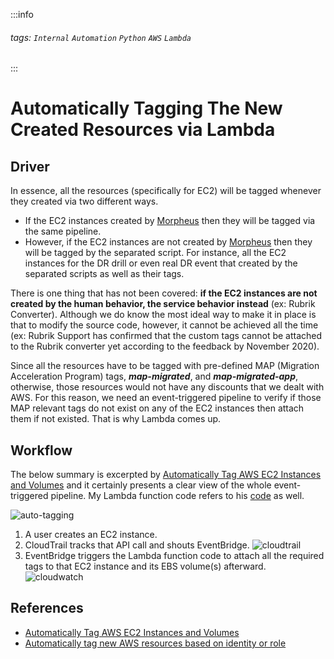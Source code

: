 :::info
###### tags: `Internal` `Automation` `Python` `AWS` `Lambda`
:::

# Automatically Tagging The New Created Resources via Lambda

## Driver

In essence, all the resources (specifically for EC2) will be tagged whenever they created via two different ways.

- If the EC2 instances created by [Morpheus](https://morpheus.tcb.rctops.com/) then they will be tagged via the same pipeline.
- However, if the EC2 instances are not created by [Morpheus](https://morpheus.tcb.rctops.com/) then they will be tagged by the separated script. For instance, all the EC2 instances for the DR drill or even real DR event that created by the separated scripts as well as their tags.

There is one thing that has not been covered: **if the EC2 instances are not created by the human behavior, the service behavior instead** (ex: Rubrik Converter). Although we do know the most ideal way to make it in place is that to modify the source code, however, it cannot be achieved all the time (ex: Rubrik Support has confirmed that the custom tags cannot be attached to the Rubrik converter yet according to the feedback by November 2020).

Since all the resources have to be tagged with pre-defined MAP (Migration Acceleration Program) tags, ***map-migrated***, and ***map-migrated-app***, otherwise, those resources would not have any discounts that we dealt with AWS. For this reason, we need an event-triggered pipeline to verify if those MAP relevant tags do not exist on any of the EC2 instances then attach them if not existed. That is why Lambda comes up.

## Workflow

The below summary is excerpted by [Automatically Tag AWS EC2 Instances and Volumes](https://blog.doit-intl.com/automatically-tag-aws-ec2-instances-and-volumes-753dcaa7d7b0) and it certainly presents a clear view of the whole event-triggered pipeline. My Lambda function code refers to his [code](https://github.com/doitintl/ec2-auto-tag/blob/master/lambda_function.py) as well.

![auto-tagging](https://i.imgur.com/aAxL4xT.png)

1. A user creates an EC2 instance.
2. CloudTrail tracks that API call and shouts EventBridge.
![cloudtrail](https://i.imgur.com/9JHrI64.png)
3. EventBridge triggers the Lambda function code to attach all the required tags to that EC2 instance and its EBS volume(s) afterward.
![cloudwatch](https://i.imgur.com/hBEISRQ.png)

## References
- [Automatically Tag AWS EC2 Instances and Volumes](https://blog.doit-intl.com/automatically-tag-aws-ec2-instances-and-volumes-753dcaa7d7b0)
- [Automatically tag new AWS resources based on identity or role](https://aws.amazon.com/blogs/mt/auto-tag-aws-resources/)
